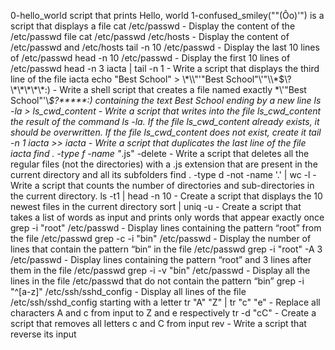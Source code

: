 0-hello_world script that prints Hello, world
1-confused_smiley("\"(Ôo)'") is a script that displays a file
cat /etc/passwd - Display the content of the /etc/passwd file
cat /etc/passwd /etc/hosts - Display the content of /etc/passwd and /etc/hosts
tail -n 10 /etc/passwd - Display the last 10 lines of /etc/passwd
head -n 10 /etc/passwd - Display the first 10 lines of /etc/passwd
head -n 3 iacta | tail -n 1 - Write a script that displays the third line of the file iacta
echo "Best School" > \\\*\\\\"'\"Best School\"\\'"\\\\\*\$\\\?\\\*\\\*\\\*\\\*\\\*\:\) - Write a shell script that creates a file named exactly \*\\'"Best School"\'\\*$\?\*\*\*\*\*:) containing the text Best School ending by a new line
ls -la > ls_cwd_content - Write a script that writes into the file ls_cwd_content the result of the command ls -la. If the file ls_cwd_content already exists, it should be overwritten. If the file ls_cwd_content does not exist, create it
tail -n 1 iacta >> iacta - Write a script that duplicates the last line of the file iacta
find . -type f -name "*.js" -delete - Write a script that deletes all the regular files (not the directories) with a .js extension that are present in the current directory and all its subfolders
find . -type d -not -name '.' | wc -l - Write a script that counts the number of directories and sub-directories in the current directory.
ls -t1 | head -n 10 - Create a script that displays the 10 newest files in the current directory
sort | uniq -u - Create a script that takes a list of words as input and prints only words that appear exactly once
grep -i "root" /etc/passwd - Display lines containing the pattern “root” from the file /etc/passwd
grep -c -i "bin" /etc/passwd - Display the number of lines that contain the pattern “bin” in the file /etc/passwd
grep -i "root" -A 3 /etc/passwd - Display lines containing the pattern “root” and 3 lines after them in the file /etc/passwd
grep -i -v "bin" /etc/passwd - Display all the lines in the file /etc/passwd that do not contain the pattern “bin”
grep -i "^[a-z]" /etc/ssh/sshd_config - Display all lines of the file /etc/ssh/sshd_config starting with a letter
tr "A" "Z" | tr "c" "e" - Replace all characters A and c from input to Z and e respectively
tr -d "cC" - Create a script that removes all letters c and C from input
rev - Write a script that reverse its input
